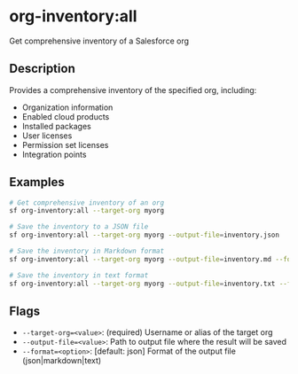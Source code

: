 # org-inventory:all

Get comprehensive inventory of a Salesforce org

## Description

Provides a comprehensive inventory of the specified org, including:
- Organization information
- Enabled cloud products
- Installed packages
- User licenses
- Permission set licenses
- Integration points

## Examples

```bash
# Get comprehensive inventory of an org
sf org-inventory:all --target-org myorg

# Save the inventory to a JSON file
sf org-inventory:all --target-org myorg --output-file=inventory.json

# Save the inventory in Markdown format
sf org-inventory:all --target-org myorg --output-file=inventory.md --format=markdown

# Save the inventory in text format
sf org-inventory:all --target-org myorg --output-file=inventory.txt --format=text
```

## Flags

- `--target-org=<value>`: (required) Username or alias of the target org
- `--output-file=<value>`: Path to output file where the result will be saved
- `--format=<option>`: [default: json] Format of the output file (json|markdown|text) 